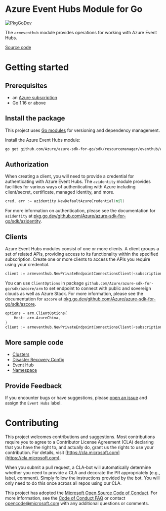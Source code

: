 # Azure Event Hubs Module for Go

[![PkgGoDev](https://pkg.go.dev/badge/github.com/Azure/azure-sdk-for-go/sdk/resourcemanager/eventhub/armeventhub)](https://pkg.go.dev/github.com/Azure/azure-sdk-for-go/sdk/resourcemanager/eventhub/armeventhub)

The `armeventhub` module provides operations for working with Azure Event Hubs.

[Source code](https://github.com/Azure/azure-sdk-for-go/tree/main/sdk/resourcemanager/eventhub/armeventhub)

# Getting started

## Prerequisites

- an [Azure subscription](https://azure.microsoft.com/free/)
- Go 1.16 or above

## Install the package

This project uses [Go modules](https://github.com/golang/go/wiki/Modules) for versioning and dependency management.

Install the Azure Event Hubs module:

```sh
go get github.com/Azure/azure-sdk-for-go/sdk/resourcemanager/eventhub/armeventhub
```

## Authorization

When creating a client, you will need to provide a credential for authenticating with Azure Event Hubs.  The `azidentity` module provides facilities for various ways of authenticating with Azure including client/secret, certificate, managed identity, and more.

```go
cred, err := azidentity.NewDefaultAzureCredential(nil)
```

For more information on authentication, please see the documentation for `azidentity` at [pkg.go.dev/github.com/Azure/azure-sdk-for-go/sdk/azidentity](https://pkg.go.dev/github.com/Azure/azure-sdk-for-go/sdk/azidentity).

## Clients

Azure Event Hubs modules consist of one or more clients.  A client groups a set of related APIs, providing access to its functionality within the specified subscription.  Create one or more clients to access the APIs you require using your credential.

```go
client := armeventhub.NewPrivateEndpointConnectionsClient(<subscription ID>, cred, nil)
```

You can use `ClientOptions` in package `github.com/Azure/azure-sdk-for-go/sdk/azcore/arm` to set endpoint to connect with public and sovereign clouds as well as Azure Stack. For more information, please see the documentation for `azcore` at [pkg.go.dev/github.com/Azure/azure-sdk-for-go/sdk/azcore](https://pkg.go.dev/github.com/Azure/azure-sdk-for-go/sdk/azcore).

```go
options = arm.ClientOptions{
    Host: arm.AzureChina,
}
client := armeventhub.NewPrivateEndpointConnectionsClient(<subscription ID>, cred, &options)
```

## More sample code

- [Clusters](https://aka.ms/azsdk/go/mgmt/samples?path=sdk/resourcemanager/eventhub/clusters)
- [Disaster Recovery Config](https://aka.ms/azsdk/go/mgmt/samples?path=sdk/resourcemanager/eventhub/disaster_recovery_config)
- [Event Hub](https://aka.ms/azsdk/go/mgmt/samples?path=sdk/resourcemanager/eventhub/eventhub)
- [Namespace](https://aka.ms/azsdk/go/mgmt/samples?path=sdk/resourcemanager/eventhub/namespace)

## Provide Feedback

If you encounter bugs or have suggestions, please
[open an issue](https://github.com/Azure/azure-sdk-for-go/issues) and assign the `Event Hubs` label.

# Contributing

This project welcomes contributions and suggestions. Most contributions require
you to agree to a Contributor License Agreement (CLA) declaring that you have
the right to, and actually do, grant us the rights to use your contribution.
For details, visit [https://cla.microsoft.com](https://cla.microsoft.com).

When you submit a pull request, a CLA-bot will automatically determine whether
you need to provide a CLA and decorate the PR appropriately (e.g., label,
comment). Simply follow the instructions provided by the bot. You will only
need to do this once across all repos using our CLA.

This project has adopted the
[Microsoft Open Source Code of Conduct](https://opensource.microsoft.com/codeofconduct/).
For more information, see the
[Code of Conduct FAQ](https://opensource.microsoft.com/codeofconduct/faq/)
or contact [opencode@microsoft.com](mailto:opencode@microsoft.com) with any
additional questions or comments.